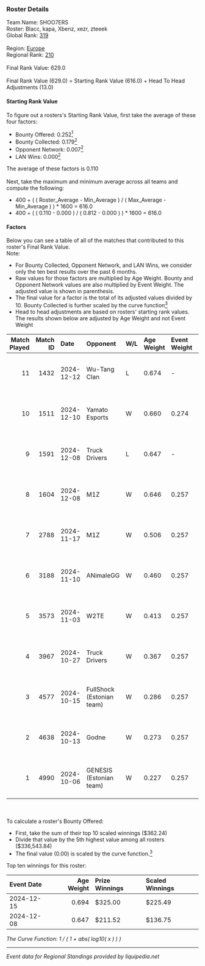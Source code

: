 ### Roster Details<br />
Team Name: SHOO7ERS<br />
Roster: Blacc, kapa, Xbenz, xezr, zteeek<br />
Global Rank: [319](../../standings_global_2025_03_01.md)<br />
<br />
Region: [Europe]( ../../standings_europe_2025_03_01.md)<br />
Regional Rank: [210]( ../../standings_europe_2025_03_01.md)<br />
<br />
Final Rank Value:  629.0<br />
<br />
Final Rank Value (629.0) = Starting Rank Value (616.0) + Head To Head Adjustments (13.0)<br />

#### Starting Rank Value<br />
To figure out a rosters's Starting Rank Value, first take the average of these four factors:<br />
- Bounty Offered: 0.252[<sup>1</sup>](#table2)
- Bounty Collected: 0.179[<sup>2</sup>](#table1)
- Opponent Network: 0.007[<sup>2</sup>](#table1)
- LAN Wins: 0.000[<sup>2</sup>](#table1)

The average of these factors is 0.110<br />
<br />
Next, take the maximum and minimum average across all teams and compute the following:<br />
- 400 + ( ( Roster_Average - Min_Average ) / ( Max_Average - Min_Average ) ) * 1600 = 616.0
- 400 + ( ( 0.110 - 0.000 ) / ( 0.812 - 0.000 ) ) * 1600 = 616.0


#### Factors<br />
Below you can see a table of all of the matches that contributed to this roster's Final Rank Value.<br />
Note:<br />

- For Bounty Collected, Opponent Network, and LAN Wins, we consider only the ten best results over the past 6 months.
- Raw values for those factors are multiplied by Age Weight. Bounty and Opponent Network values are also multiplied by Event Weight. The adjusted value is shown in parenthesis.
- The final value for a factor is the total of its adjusted values divided by 10. Bounty Collected is further scaled by the curve function[<sup>3</sup>](#curveFunction)
- Head to head adjustments are based on rosters' starting rank values. The results shown below are adjusted by Age Weight and not Event Weight
<span id="table1"></span><br />


| Match Played | Match ID | Date       | Opponent                  | W/L | Age Weight | Event Weight | Bounty Collected | Opponent Network | LAN Wins  | H2H Adj. | Roster                             |
| -: | -: | :- | :- | :- | :- | :- | :- | :- | :- | -: | :- |
|           11 |     1432 | 2024-12-12 | Wu-Tang Clan              | L   | 0.674      | -            | -                | -                | -         |   -10.49 | Blacc, kapa, Xbenz, xezr, zteeek   |
|           10 |     1511 | 2024-12-10 | Yamato Esports            | W   | 0.660      | 0.274        | 0.000 (0.000)    | 0.022 (0.004)    | 0 (0.000) |     6.74 | Blacc, kapa, Wahtzz, Xbenz, zteeek |
|            9 |     1591 | 2024-12-08 | Truck Drivers             | L   | 0.647      | -            | -                | -                | -         |   -10.80 | Blacc, hY, kapa, wahtzz, Xbenz     |
|            8 |     1604 | 2024-12-08 | M1Z                       | W   | 0.646      | 0.257        | 0.000 (0.000)    | 0.124 (0.021)    | 0 (0.000) |     4.64 | Blacc, hY, kapa, wahtzz, Xbenz     |
|            7 |     2788 | 2024-11-17 | M1Z                       | W   | 0.506      | 0.257        | 0.000 (0.000)    | 0.124 (0.016)    | 0 (0.000) |     3.61 | Blacc, hY, kapa, wahtzz, Xbenz     |
|            6 |     3188 | 2024-11-10 | ANimaleGG                 | W   | 0.460      | 0.257        | 0.000 (0.000)    | 0.061 (0.007)    | 0 (0.000) |     4.46 | Blacc, hY, kapa, wahtzz, Xbenz     |
|            5 |     3573 | 2024-11-03 | W2TE                      | W   | 0.413      | 0.257        | 0.000 (0.000)    | 0.014 (0.001)    | 0 (0.000) |     2.75 | Blacc, hY, kapa, wahtzz, Xbenz     |
|            4 |     3967 | 2024-10-27 | Truck Drivers             | W   | 0.367      | 0.257        | 0.002 (0.000)    | 0.134 (0.013)    | 0 (0.000) |     5.83 | Blacc, hY, kapa, wahtzz, Xbenz     |
|            3 |     4577 | 2024-10-15 | FullShock (Estonian team) | W   | 0.286      | 0.257        | 0.000 (0.000)    | 0.019 (0.001)    | 0 (0.000) |     1.98 | Blacc, hY, kapa, wahtzz, Xbenz     |
|            2 |     4638 | 2024-10-13 | Godne                     | W   | 0.273      | 0.257        | 0.000 (0.000)    | 0.050 (0.003)    | 0 (0.000) |     1.92 | Blacc, hY, kapa, wahtzz, Xbenz     |
|            1 |     4990 | 2024-10-06 | GENESIS (Estonian team)   | W   | 0.227      | 0.257        | 0.000 (0.000)    | 0.120 (0.007)    | 0 (0.000) |     2.35 | Blacc, hY, kapa, wahtzz, Xbenz     |

<br />
<span id="table2"></span><br />
To calculate a roster's Bounty Offered:<br />

- First, take the sum of their top 10 scaled winnings ($362.24)
- Divide that value by the 5th highest value among all rosters ($336,543.84)
- The final value (0.00) is scaled by the curve function.[<sup>3</sup>](#curveFunction)

Top ten winnings for this roster:<br />

| Event Date | Age Weight | Prize Winnings | Scaled Winnings |
| :- | -: | :- | :- |
| 2024-12-15 |      0.694 | $325.00        | $225.49         |
| 2024-12-08 |      0.647 | $211.52        | $136.75         |


<span id="curveFunction"></span>_The Curve Function: 1 / ( 1 + abs( log10( x ) ) )_<br />

---
_Event data for Regional Standings provided by liquipedia.net_<br />
